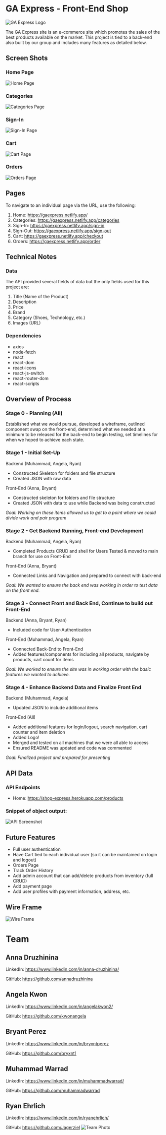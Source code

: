 # GA Express - Front-End Shop

![GA Express Logo](./public/image/logoNew.png)

The GA Express site is an e-commerce site which promotes the sales of the best products available on the market.  This project is tied to a back-end also built by our group and includes many features as detailed below.

## Screen Shots

### Home Page
![Home Page](./public/image/Home_Page_Screenshot_1.png)

### Categories
![Categories Page](./public/image/Home_Page_Screenshot_2.png)

### Sign-In
![Sign-In Page](./public/image/Home_Page_Screenshot_3.png)

### Cart
![Cart Page](./public/image/Home_Page_Screenshot_5.png)

### Orders
![Orders Page](./public/image/Home_Page_Screenshot_4.png)

## Pages

To navigate to an individual page via the URL, use the following:
1) Home:  https://gaexpress.netlify.app/
2) Categories: https://gaexpress.netlify.app/categories
3) Sign-In: https://gaexpress.netlify.app/sign-in
4) Sign-Out: https://gaexpress.netlify.app/sign-out
5) Cart: https://gaexpress.netlify.app/checkout
6) Orders: https://gaexpress.netlify.app/order


## Technical Notes

### Data

The API provided several fields of data but the only fields used for this project are:
1) Title (Name of the Product)
2) Description 
3) Price 
4) Brand
5) Category (Shoes, Technology, etc.)
6) Images (URL)

### Dependencies
- axios
- node-fetch
- react 
- react-dom
- react-icons
- react-js-switch
- react-router-dom
- react-scripts

## Overview of Process

### Stage 0 - Planning (All)
Established what we would pursue, developed a wireframe, outlined component swap on the front-end, determined what we needed at a minimum to be released for the back-end to begin testing, set timelines for when we hoped to achieve each state.

### Stage 1 - Initial Set-Up
Backend (Muhammad, Angela, Ryan)
- Constructed Skeleton for folders and file structure
- Created JSON with raw data

Front-End (Anna, Bryant)
- Constructed skeleton for folders and file structure
- Created JSON with data to use while Backend was being constructed

*Goal:  Working on these items allowed us to get to a point where we could divide work and pair program*

### Stage 2 - Get Backend Running, Front-end Development
Backend (Muhammad, Angela, Ryan)
- Completed Products CRUD and shell for Users
Tested & moved to main branch for use on Front-End

Front-End (Anna, Bryant)
- Connected Links and Navigation and prepared to connect with back-end

*Goal:  We wanted to ensure the back end was working in order to test data on the front end.*

### Stage 3 - Connect Front and Back End, Continue to build out Front-End
Backend (Anna, Bryant, Ryan)
- Included code for User-Authentication

Front-End (Muhammad, Angela, Ryan)
- Connected Back-End to Front-End
- Added features/components for including all products, navigate by products, cart count for items

*Goal:  We worked to ensure the site was in working order with the basic features we wanted to achieve.*  

### Stage 4 - Enhance Backend Data and Finalize Front End
Backend (Muhammad, Angela)
- Updated JSON to include additional items

Front-End (All)
- Added additional features for login/logout, search navigation, cart counter and item deletion
- Added Logo!
- Merged and tested on all machines that we were all able to access 
- Ensured README was updated and code was commented

*Goal:  Finalized project and prepared for presenting*

## API Data

### API Endpoints

- Home:  https://shop-express.herokuapp.com/products

### Snippet of object output:
![API Screenshot](./public/image/Backend_API_Screenshot.png)

## Future Features
- Full user authentication
- Have Cart tied to each individual user (so it can be maintained on login and logout)
- Orders Page
- Track Order History
- Add admin account that can add/delete products from inventory (full CRUD)
- Add payment page
- Add user profiles with payment information, address, etc.

## Wire Frame 

![Wire Frame](./public/image/Wireframe.png)

# Team 

## **Anna Druzhinina**
LinkedIn: https://www.linkedin.com/in/anna-druzhinina/

GitHub: https://github.com/annadruzhinina

## **Angela Kwon**
LinkedIn: https://www.linkedin.com/in/angelakwon2/

GitHub: https://github.com/kwonangela

## **Bryant Perez**

LinkedIn: https://www.linkedin.com/in/bryxntperez

GitHub: https://github.com/bryxnt1

## **Muhammad Warrad** 
LinkedIn: https://www.linkedin.com/in/muhammadwarrad/

GitHub: https://github.com/muhammadwarrad

## **Ryan Ehrlich**
LinkedIn: https://www.linkedin.com/in/ryanehrlich/

GitHub: https://github.com/Jagerziel
![Team Photo](./public/image/Group_Photo_GA_Express.jpg)
